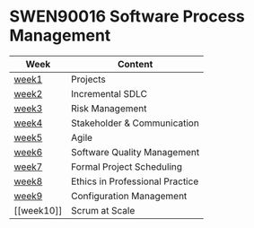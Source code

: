 # SWEN90016 Software Process Management

| Week              | Content                         |
| ----------------- | ------------------------------- |
| [week1](week1.md) | Projects                        |
| [week2](week2.md) | Incremental SDLC                |
| [week3](week3.md) | Risk Management                 |
| [week4](week4.md) | Stakeholder & Communication     |
| [week5](week5.md) | Agile                           |
| [week6](week6.md) | Software Quality Management     |
| [week7](week7.md) | Formal Project Scheduling       |
| [week8](week8.md) | Ethics in Professional Practice |
| [week9](week9.md) | Configuration Management        |
| [[week10]]        | Scrum at Scale                  |
